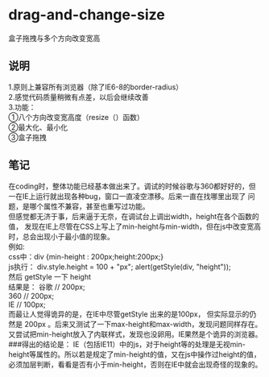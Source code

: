 # drag-and-change-size
盒子拖拽与多个方向改变宽高
## 说明<br>
1.原则上兼容所有浏览器（除了IE6-8的border-radius）<br>
2.感觉代码质量稍微有点差，以后会继续改善<br>
3.功能：<br>
     ①八个方向改变宽高度（resize（）函数）<br>
     ②最大化、最小化<br>
     ③盒子拖拽<br>
     
## 笔记<br>
在coding时，整体功能已经基本做出来了。调试的时候谷歌与360都好好的，但一在IE上运行就出现各种bug，窗口一直凌空漂移。后来一直在找哪里出现了
问题，是哪个属性不兼容，甚至也重写过功能。<br>
但感觉都无济于事，后来逼于无奈，在调试台上调出width，height在各个函数的值，
发现在IE上尽管在CSS上写上了min-height与min-width，但在js中改变宽高时，总会出现小于最小值的现象。<br>
例如:<br>
css中：div {min-height : 200px;height:200px;}<br>
js执行：  div.style.height = 100 + "px";
         alert(getStyle(div, "height"));<br> 
然后 getStyle 一下 height <br>
结果是： 谷歌 // 200px;<br>
        360 // 200px;<br>
        IE  // 100px;<br>
而最让人觉得诡异的是，在IE中尽管getStyle 出来的是100px， 但实际显示的仍然是 200px 。后来又测试了一下max-height和max-width，发现问题同样存在。
又尝试把min-height放入了内联样式，发现也没卵用。IE果然是个诡异的浏览器。<br>
###得出的结论是： IE（包括IE11）中的js，对于height等的处理是无视min-height等属性的。所以若是规定了min-height的值，又在js中操作过height的值，必须加层判断，看看是否有小于min-height，否则在IE中就会出现奇怪的现象的。
        
       
